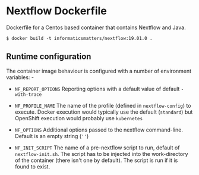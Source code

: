 # Nextflow Dockerfile
Dockerfile for a Centos based container that contains Nextflow and Java.

    $ docker build -t informaticsmatters/nextflow:19.01.0 .

## Runtime configuration
The container image behaviour is configured with a number of
environment variables: -

-   `NF_REPORT_OPTIONS` Reporting options with a default value
                        of default `-with-trace`
                        
-   `NF_PROFILE_NAME`   The name of the profile (defined in `nextflow-config`)
                        to execute. Docker execution would typically use the
                        default (`standard`) but OpenShift execution
                        would probably use `kubernetes`
                        
-   `NF_OPTIONS`        Additional options passed to the nextflow command-line.
                        Default is an empty string (`''`)
                        
-   `NF_INIT_SCRIPT`    The name of a pre-nextflow script to run,
                        default of `nextflow-init.sh`. The script has to be
                        injected into the work-directory of the container
                        (there isn't one by default).
                        The script is run if it is found to exist.
